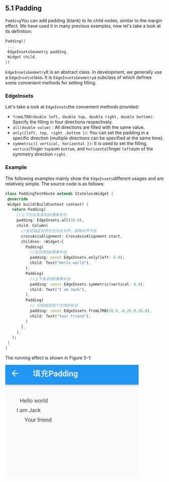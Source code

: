## 5.1 Padding

`Padding`You can add padding (blank) to its child nodes, similar to the margin effect. We have used it in many previous examples, now let's take a look at its definition:

``` dart 
Padding({
 ...
 EdgeInsetsGeometry padding,
 Widget child,
})

```

`EdgeInsetsGeometry`It is an abstract class. In development, we generally use a `EdgeInsets`class. It is `EdgeInsetsGeometry`a subclass of which defines some convenient methods for setting filling.

### EdgeInsets

Let's take a look at `EdgeInsets`the convenient methods provided:

-   `fromLTRB(double left, double top, double right, double bottom)`: Specify the filling in four directions respectively.
-   `all(double value)` : All directions are filled with the same value.
-   `only({left, top, right ,bottom })`: You can set the padding in a specific direction (multiple directions can be specified at the same time).
-   `symmetric({ vertical, horizontal })`: It is used to set the filling, `vertical`finger `top`sum `bottom`, and `horizontal`finger `left`sum of the symmetry direction `right`.

### Example

The following examples mainly show the `EdgeInsets`different usages and are relatively simple. The source code is as follows:

``` dart 
class PaddingTestRoute extends StatelessWidget {
 @override
 Widget build(BuildContext context) {
   return Padding(
     //上下左右各添加16像素补白
     padding: EdgeInsets.all(16.0),
     child: Column(
       //显式指定对齐方式为左对齐，排除对齐干扰
       crossAxisAlignment: CrossAxisAlignment.start,
       children: <Widget>[
         Padding(
           //左边添加8像素补白
           padding: const EdgeInsets.only(left: 8.0),
           child: Text("Hello world"),
         ),
         Padding(
           //上下各添加8像素补白
           padding: const EdgeInsets.symmetric(vertical: 8.0),
           child: Text("I am Jack"),
         ),
         Padding(
           // 分别指定四个方向的补白
           padding: const EdgeInsets.fromLTRB(20.0,.0,20.0,20.0),
           child: Text("Your friend"),
         )
       ],
     ),
   );
 }
}

```

The running effect is shown in Figure 5-1:

![Figure 5-1](../resources/imgs/5-1.png)